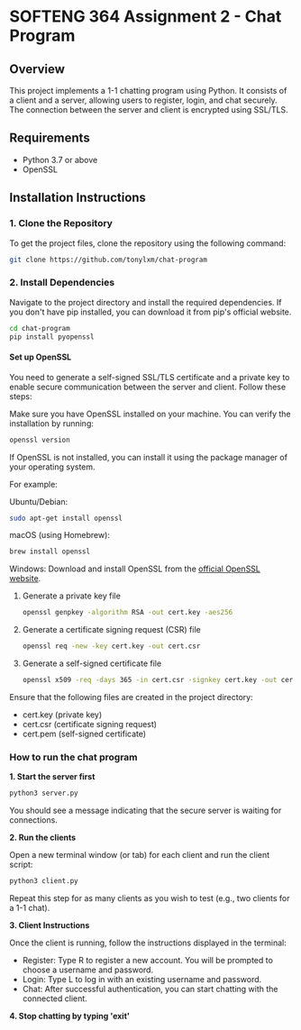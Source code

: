 # SOFTENG 364 Assignment 2 - Chat Program

## Overview
This project implements a 1-1 chatting program using Python. It consists of a client and a server, allowing users to register, login, and chat securely. The connection between the server and client is encrypted using SSL/TLS.

## Requirements
- Python 3.7 or above
- OpenSSL

## Installation Instructions

### 1. Clone the Repository
To get the project files, clone the repository using the following command:

```bash
git clone https://github.com/tonylxm/chat-program
```

### 2. Install Dependencies
Navigate to the project directory and install the required dependencies. If you don't have pip installed, you can download it from pip's official website.

```bash
cd chat-program
pip install pyopenssl
```

#### Set up OpenSSL
You need to generate a self-signed SSL/TLS certificate and a private key to enable secure communication between the server and client. Follow these steps:

Make sure you have OpenSSL installed on your machine. You can verify the installation by running:

```bash
openssl version
```

If OpenSSL is not installed, you can install it using the package manager of your operating system.

For example:

Ubuntu/Debian:
```bash
sudo apt-get install openssl
```

macOS (using Homebrew):
```bash
brew install openssl
```

Windows: Download and install OpenSSL from the [official OpenSSL website](https://openssl-library.org/source/).

1. Generate a private key file

    ```bash
    openssl genpkey -algorithm RSA -out cert.key -aes256
    ```

2. Generate a certificate signing request (CSR) file

    ```bash
    openssl req -new -key cert.key -out cert.csr
    ```

3. Generate a self-signed certificate file

    ```bash
    openssl x509 -req -days 365 -in cert.csr -signkey cert.key -out cert.pem
    ```

Ensure that the following files are created in the project directory:

- cert.key (private key)
- cert.csr (certificate signing request)
- cert.pem (self-signed certificate)

### How to run the chat program
**1. Start the server first**
```bash
python3 server.py
```
You should see a message indicating that the secure server is waiting for connections.

**2. Run the clients**

Open a new terminal window (or tab) for each client and run the client script:

```bash
python3 client.py
```
Repeat this step for as many clients as you wish to test (e.g., two clients for a 1-1 chat).

**3. Client Instructions**

Once the client is running, follow the instructions displayed in the terminal:

- Register: Type R to register a new account. You will be prompted to choose a username and password.
- Login: Type L to log in with an existing username and password.
- Chat: After successful authentication, you can start chatting with the connected client.

**4. Stop chatting by typing 'exit'**

